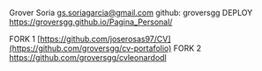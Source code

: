 Grover Soria
gs.soriagarcia@gmail.com
github: groversgg
DEPLOY https://groversgg.github.io/Pagina_Personal/

FORK 1 [https://github.com/joserosas97/CV](https://github.com/groversgg/cv-portafolio)
FORK 2 https://github.com/groversgg/cvleonardodl
